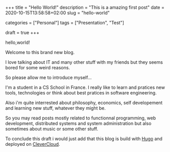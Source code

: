 +++
title = "Hello World!"
description = "This is a amazing first post"
date = 2020-10-15T13:58:58+02:00
slug = "hello-world"

categories = ["Personal"]
tags = ["Presentation", "Test"]


draft = true
+++

hello,world!

Welcome to this brand new blog.

I love talking about IT and many other stuff with my friends but they seems bored for some weird reasons.

So please allow me to introduce myself...

I'm a student in a CS School in France. I really like to learn and pratices new tools, technologies or think about best pratices in software engineering.

Also i'm quite interrested about philosophy, economics, self developement and learning new stuff, whatever they might be.

So you may read posts mostly related to functionnal programming, web development, distributed systems and system administration but also sometimes about music or some other stuff.

To conclude this draft i would just add that this blog is build with [Hugo](https://gohugo.io/) and deployed on [CleverCloud](https://www.clever-cloud.com).
